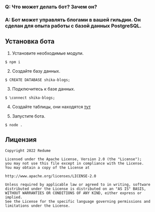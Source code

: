### Q: Что может делать бот? Зачем он?
### A: Бот может управлять блогами в вашей гильдии. Он сделан для опыта работы с базой данных PostgreSQL.

## Установка бота
1. Установите необходимые модули.
```shell
$ npm i
```

2. Создайте базу данных.
```shell
$ CREATE DATABASE shika-blogs;
```
3. Подключитесь к базе данных. 
```shell
$ \connect shika-blogs;
```
4. Создайте таблицы, они находятся [тут](https://github.com/Redume/shika-blogs/tree/main/data/schema.js)

5. Запустите бота.
```shell
$ node .
```

## Лицензия
    Copyright 2022 Redume
    
    Licensed under the Apache License, Version 2.0 (the "License");
    you may not use this file except in compliance with the License.
    You may obtain a copy of the License at
    
    http://www.apache.org/licenses/LICENSE-2.0
    
    Unless required by applicable law or agreed to in writing, software
    distributed under the License is distributed on an "AS IS" BASIS,
    WITHOUT WARRANTIES OR CONDITIONS OF ANY KIND, either express or implied.
    See the License for the specific language governing permissions and
    limitations under the License.